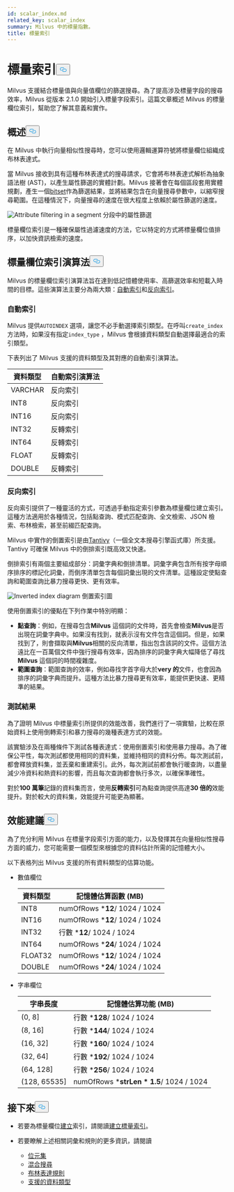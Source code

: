 ```yaml
---
id: scalar_index.md
related_key: scalar_index
summary: Milvus 中的標量指數。
title: 標量索引
---
```

<h1 id="Scalar-Index" class="common-anchor-header">標量索引<button data-href="#Scalar-Index" class="anchor-icon" translate="no">
      <svg translate="no"
        aria-hidden="true"
        focusable="false"
        height="20"
        version="1.1"
        viewBox="0 0 16 16"
        width="16"
      >
        <path
          fill="#0092E4"
          fill-rule="evenodd"
          d="M4 9h1v1H4c-1.5 0-3-1.69-3-3.5S2.55 3 4 3h4c1.45 0 3 1.69 3 3.5 0 1.41-.91 2.72-2 3.25V8.59c.58-.45 1-1.27 1-2.09C10 5.22 8.98 4 8 4H4c-.98 0-2 1.22-2 2.5S3 9 4 9zm9-3h-1v1h1c1 0 2 1.22 2 2.5S13.98 12 13 12H9c-.98 0-2-1.22-2-2.5 0-.83.42-1.64 1-2.09V6.25c-1.09.53-2 1.84-2 3.25C6 11.31 7.55 13 9 13h4c1.45 0 3-1.69 3-3.5S14.5 6 13 6z"
        ></path>
      </svg>
    </button></h1><p>Milvus 支援結合標量值與向量值欄位的篩選搜尋。為了提高涉及標量字段的搜尋效率，Milvus 從版本 2.1.0 開始引入標量字段索引。這篇文章概述 Milvus 的標量欄位索引，幫助您了解其意義和實作。</p>
<h2 id="Overview" class="common-anchor-header">概述<button data-href="#Overview" class="anchor-icon" translate="no">
      <svg translate="no"
        aria-hidden="true"
        focusable="false"
        height="20"
        version="1.1"
        viewBox="0 0 16 16"
        width="16"
      >
        <path
          fill="#0092E4"
          fill-rule="evenodd"
          d="M4 9h1v1H4c-1.5 0-3-1.69-3-3.5S2.55 3 4 3h4c1.45 0 3 1.69 3 3.5 0 1.41-.91 2.72-2 3.25V8.59c.58-.45 1-1.27 1-2.09C10 5.22 8.98 4 8 4H4c-.98 0-2 1.22-2 2.5S3 9 4 9zm9-3h-1v1h1c1 0 2 1.22 2 2.5S13.98 12 13 12H9c-.98 0-2-1.22-2-2.5 0-.83.42-1.64 1-2.09V6.25c-1.09.53-2 1.84-2 3.25C6 11.31 7.55 13 9 13h4c1.45 0 3-1.69 3-3.5S14.5 6 13 6z"
        ></path>
      </svg>
    </button></h2><p>在 Milvus 中執行向量相似性搜尋時，您可以使用邏輯運算符號將標量欄位組織成布林表達式。</p>
<p>當 Milvus 接收到具有這種布林表達式的搜尋請求，它會將布林表達式解析為抽象語法樹 (AST)，以產生屬性篩選的實體計劃。Milvus 接著會在每個區段套用實體規劃，產生一個<a href="/docs/zh-hant/bitset.md">bitset</a>作為篩選結果，並將結果包含在向量搜尋參數中，以縮窄搜尋範圍。在這種情況下，向量搜尋的速度在很大程度上依賴於屬性篩選的速度。</p>
<p>
  
   <span class="img-wrapper"> <img translate="no" src="/docs/v2.5.x/assets/scalar_index.png" alt="Attribute filtering in a segment" class="doc-image" id="attribute-filtering-in-a-segment" />
   </span> <span class="img-wrapper"> <span>分段中的屬性篩選</span> </span></p>
<p>標量欄位索引是一種確保屬性過濾速度的方法，它以特定的方式將標量欄位值排序，以加快資訊檢索的速度。</p>
<h2 id="Scalar-field-indexing-algorithms" class="common-anchor-header">標量欄位索引演算法<button data-href="#Scalar-field-indexing-algorithms" class="anchor-icon" translate="no">
      <svg translate="no"
        aria-hidden="true"
        focusable="false"
        height="20"
        version="1.1"
        viewBox="0 0 16 16"
        width="16"
      >
        <path
          fill="#0092E4"
          fill-rule="evenodd"
          d="M4 9h1v1H4c-1.5 0-3-1.69-3-3.5S2.55 3 4 3h4c1.45 0 3 1.69 3 3.5 0 1.41-.91 2.72-2 3.25V8.59c.58-.45 1-1.27 1-2.09C10 5.22 8.98 4 8 4H4c-.98 0-2 1.22-2 2.5S3 9 4 9zm9-3h-1v1h1c1 0 2 1.22 2 2.5S13.98 12 13 12H9c-.98 0-2-1.22-2-2.5 0-.83.42-1.64 1-2.09V6.25c-1.09.53-2 1.84-2 3.25C6 11.31 7.55 13 9 13h4c1.45 0 3-1.69 3-3.5S14.5 6 13 6z"
        ></path>
      </svg>
    </button></h2><p>Milvus 的標量欄位索引演算法旨在達到低記憶體使用率、高篩選效率和短載入時間的目標。這些演算法主要分為兩大類：<a href="#auto-indexing">自動索引</a>和<a href="#inverted-indexing">反向索引</a>。</p>
<h3 id="Auto-indexing" class="common-anchor-header">自動索引</h3><p>Milvus 提供<code translate="no">AUTOINDEX</code> 選項，讓您不必手動選擇索引類型。在呼叫<code translate="no">create_index</code> 方法時，如果沒有指定<code translate="no">index_type</code> ，Milvus 會根據資料類型自動選擇最適合的索引類型。</p>
<p>下表列出了 Milvus 支援的資料類型及其對應的自動索引演算法。</p>
<table>
<thead>
<tr><th>資料類型</th><th>自動索引演算法</th></tr>
</thead>
<tbody>
<tr><td>VARCHAR</td><td>反向索引</td></tr>
<tr><td>INT8</td><td>反向索引</td></tr>
<tr><td>INT16</td><td>反向索引</td></tr>
<tr><td>INT32</td><td>反轉索引</td></tr>
<tr><td>INT64</td><td>反轉索引</td></tr>
<tr><td>FLOAT</td><td>反轉索引</td></tr>
<tr><td>DOUBLE</td><td>反轉索引</td></tr>
</tbody>
</table>
<h3 id="Inverted-indexing" class="common-anchor-header">反向索引</h3><p>反向索引提供了一種靈活的方式，可透過手動指定索引參數為標量欄位建立索引。這種方法適用於各種情況，包括點查詢、模式匹配查詢、全文檢索、JSON 檢索、布林檢索，甚至前綴匹配查詢。</p>
<p>Milvus 中實作的倒置索引是由<a href="https://github.com/quickwit-oss/tantivy">Tantivy</a>（一個全文本搜尋引擎函式庫）所支援。Tantivy 可確保 Milvus 中的倒排索引既高效又快速。</p>
<p>倒排索引有兩個主要組成部分：詞彙字典和倒排清單。詞彙字典包含所有按字母順序排序的標記化詞彙，而倒序清單包含每個詞彙出現的文件清單。這種設定使點查詢和範圍查詢比暴力搜尋更快、更有效率。</p>
<p>
  
   <span class="img-wrapper"> <img translate="no" src="/docs/v2.5.x/assets/scalar_index_inverted.png" alt="Inverted index diagram" class="doc-image" id="inverted-index-diagram" />
   </span> <span class="img-wrapper"> <span>倒置索引圖</span> </span></p>
<p>使用倒置索引的優點在下列作業中特別明顯：</p>
<ul>
<li><strong>點查詢</strong>：例如，在搜尋包含<strong>Milvus</strong> 這個詞的文件時，首先會檢查<strong>Milvus</strong>是否出現在詞彙字典中。如果沒有找到，就表示沒有文件包含這個詞。但是，如果找到了，則會擷取與<strong>Milvus</strong>相關的反向清單，指出包含該詞的文件。這個方法遠比在一百萬個文件中強行搜尋有效率，因為排序的詞彙字典大幅降低了尋找<strong>Milvus</strong> 這個詞的時間複雜度。</li>
<li><strong>範圍查詢</strong>：範圍查詢的效率，例如尋找字首字母大於<strong>very 的</strong>文件，也會因為排序的詞彙字典而提升。這種方法比暴力搜尋更有效率，能提供更快速、更精準的結果。</li>
</ul>
<h3 id="Test-results" class="common-anchor-header">測試結果</h3><p>為了證明 Milvus 中標量索引所提供的效能改善，我們進行了一項實驗，比較在原始資料上使用倒轉索引和暴力搜尋的幾種表達方式的效能。</p>
<p>該實驗涉及在兩種條件下測試各種表達式：使用倒置索引和使用暴力搜尋。為了確保公平性，每次測試都使用相同的資料集，並維持相同的資料分佈。每次測試前，都會釋放資料集，並丟棄和重建索引。此外，每次測試前都會執行暖查詢，以盡量減少冷資料和熱資料的影響，而且每次查詢都會執行多次，以確保準確性。</p>
<p>對於<strong>100 萬筆</strong>記錄的資料集而言，使用<strong>反轉索引</strong>可為點查詢提供高達<strong>30 倍的</strong>效能提升。對於較大的資料集，效能提升可能更為顯著。</p>
<h2 id="Performance-recommandations" class="common-anchor-header">效能建議<button data-href="#Performance-recommandations" class="anchor-icon" translate="no">
      <svg translate="no"
        aria-hidden="true"
        focusable="false"
        height="20"
        version="1.1"
        viewBox="0 0 16 16"
        width="16"
      >
        <path
          fill="#0092E4"
          fill-rule="evenodd"
          d="M4 9h1v1H4c-1.5 0-3-1.69-3-3.5S2.55 3 4 3h4c1.45 0 3 1.69 3 3.5 0 1.41-.91 2.72-2 3.25V8.59c.58-.45 1-1.27 1-2.09C10 5.22 8.98 4 8 4H4c-.98 0-2 1.22-2 2.5S3 9 4 9zm9-3h-1v1h1c1 0 2 1.22 2 2.5S13.98 12 13 12H9c-.98 0-2-1.22-2-2.5 0-.83.42-1.64 1-2.09V6.25c-1.09.53-2 1.84-2 3.25C6 11.31 7.55 13 9 13h4c1.45 0 3-1.69 3-3.5S14.5 6 13 6z"
        ></path>
      </svg>
    </button></h2><p>為了充分利用 Milvus 在標量字段索引方面的能力，以及發揮其在向量相似性搜尋方面的威力，您可能需要一個模型來根據您的資料估計所需的記憶體大小。</p>
<p>以下表格列出 Milvus 支援的所有資料類型的估算功能。</p>
<ul>
<li><p>數值欄位</p>
<table>
<thead>
<tr><th>資料類型</th><th>記憶體估算函數 (MB)</th></tr>
</thead>
<tbody>
<tr><td>INT8</td><td>numOfRows *<strong>12</strong>/ 1024 / 1024</td></tr>
<tr><td>INT16</td><td>numOfRows *<strong>12</strong>/ 1024 / 1024</td></tr>
<tr><td>INT32</td><td>行數 *<strong>12</strong>/ 1024 / 1024</td></tr>
<tr><td>INT64</td><td>numOfRows *<strong>24</strong>/ 1024 / 1024</td></tr>
<tr><td>FLOAT32</td><td>numOfRows *<strong>12</strong>/ 1024 / 1024</td></tr>
<tr><td>DOUBLE</td><td>numOfRows *<strong>24</strong>/ 1024 / 1024</td></tr>
</tbody>
</table>
</li>
<li><p>字串欄位</p>
<table>
<thead>
<tr><th>字串長度</th><th>記憶體估算功能 (MB)</th></tr>
</thead>
<tbody>
<tr><td>(0, 8]</td><td>行數 *<strong>128</strong>/ 1024 / 1024</td></tr>
<tr><td>(8, 16]</td><td>行數 *<strong>144</strong>/ 1024 / 1024</td></tr>
<tr><td>(16, 32]</td><td>行數 *<strong>160</strong>/ 1024 / 1024</td></tr>
<tr><td>(32, 64]</td><td>行數 *<strong>192</strong>/ 1024 / 1024</td></tr>
<tr><td>(64, 128]</td><td>行數 *<strong>256</strong>/ 1024 / 1024</td></tr>
<tr><td>(128, 65535]</td><td>numOfRows *<strong>strLen * 1.5</strong>/ 1024 / 1024</td></tr>
</tbody>
</table>
</li>
</ul>
<h2 id="Whats-next" class="common-anchor-header">接下來<button data-href="#Whats-next" class="anchor-icon" translate="no">
      <svg translate="no"
        aria-hidden="true"
        focusable="false"
        height="20"
        version="1.1"
        viewBox="0 0 16 16"
        width="16"
      >
        <path
          fill="#0092E4"
          fill-rule="evenodd"
          d="M4 9h1v1H4c-1.5 0-3-1.69-3-3.5S2.55 3 4 3h4c1.45 0 3 1.69 3 3.5 0 1.41-.91 2.72-2 3.25V8.59c.58-.45 1-1.27 1-2.09C10 5.22 8.98 4 8 4H4c-.98 0-2 1.22-2 2.5S3 9 4 9zm9-3h-1v1h1c1 0 2 1.22 2 2.5S13.98 12 13 12H9c-.98 0-2-1.22-2-2.5 0-.83.42-1.64 1-2.09V6.25c-1.09.53-2 1.84-2 3.25C6 11.31 7.55 13 9 13h4c1.45 0 3-1.69 3-3.5S14.5 6 13 6z"
        ></path>
      </svg>
    </button></h2><ul>
<li><p>若要為標量欄位<a href="/docs/zh-hant/index-scalar-fields.md">建立</a>索引，請閱讀<a href="/docs/zh-hant/index-scalar-fields.md">建立標量索引</a>。</p></li>
<li><p>若要瞭解上述相關詞彙和規則的更多資訊，請閱讀</p>
<ul>
<li><a href="/docs/zh-hant/bitset.md">位元集</a></li>
<li><a href="/docs/zh-hant/multi-vector-search.md">混合搜尋</a></li>
<li><a href="/docs/zh-hant/boolean.md">布林表達規則</a></li>
<li><a href="/docs/zh-hant/schema.md#Supported-data-type">支援的資料類型</a></li>
</ul></li>
</ul>
